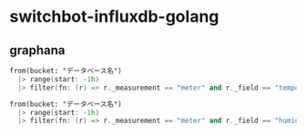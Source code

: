 # switchbot-influxdb-golang

## graphana

```flex
from(bucket: "データベース名")
  |> range(start: -1h)
  |> filter(fn: (r) => r._measurement == "meter" and r._field == "temperature")
```

```flex
from(bucket: "データベース名")
  |> range(start: -1h)
  |> filter(fn: (r) => r._measurement == "meter" and r._field == "humidity")
```
